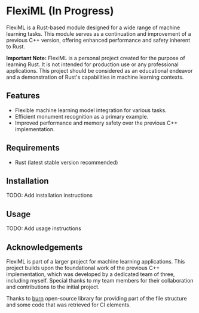 # FlexiML (In Progress)

FlexiML is a Rust-based module designed for a wide range of machine learning tasks. This module serves as a continuation and improvement of a previous C++ version, offering enhanced performance and safety inherent to Rust.

**Important Note:** FlexiML is a personal project created for the purpose of learning Rust. It is not intended for production use or any professional applications. This project should be considered as an educational endeavor and a demonstration of Rust's capabilities in machine learning contexts.

## Features

- Flexible machine learning model integration for various tasks.
- Efficient monument recognition as a primary example.
- Improved performance and memory safety over the previous C++ implementation.

## Requirements

- Rust (latest stable version recommended)

## Installation

TODO: Add installation instructions

## Usage

TODO: Add usage instructions

## Acknowledgements

FlexiML is part of a larger project for machine learning applications. This project builds upon the foundational work of the previous C++ implementation, which was developed by a dedicated team of three, including myself. Special thanks to my team members for their collaboration and contributions to the initial project.

Thanks to [burn](https://github.com/tracel-ai/burn) open-source library for providing part of the file structure and some code that was retrieved for CI elements.

